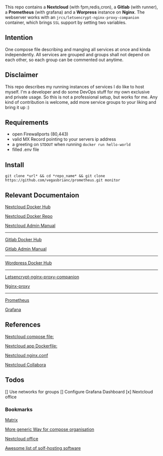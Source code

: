 This repo contains a **Nextcloud** (with fpm,redis,cron), a **Gitlab** (with runner), a **Prometheus** (with grafana) and a **Worpress** instance on **Nginx**.
The webserver works with an `jrcs/letsencrypt-nginx-proxy-companion` container, which brings `SSL` support by setting two variables.

## Intention

One compose file describing and manging all services at once and kinda independently.
All services are grouped and groups shall not depend on each other, so each group can be commented out anytime.

## Disclaimer

This repo describes my running instances of services I do like to host myself. I'm a developer and do some DevOps stuff for my own exclusive and private usage. So this is not a professional setup, but works for me.
Any kind of contribution is welcome, add more service groups to your liking and bring it up :)

## Requirements

* open Firewallports (80,443)
* valid MX Record pointing to your servers ip address
* a greeting on `STDOUT` when running `docker run hello-world`
* filled .env file

## Install

`git clone *url* && cd *repo_name* && git clone https://github.com/vegasbrianc/prometheus.git monitor`

## Relevant Documentaion

[Nextcloud Docker Hub](https://hub.docker.com/_/nextcloud)

[Nextcloud Docker Repo](https://github.com/nextcloud/docker)

[Nextcloud Admin Manual](https://docs.nextcloud.com/server/16/admin_manual/contents.html)

---

[Gitlab Docker Hub](https://hub.docker.com/_/gitlab-community-edition)

[Gitlab Admin Manual](https://docs.gitlab.com/ee/administration)

---

[Wordpress Docker Hub](https://hub.docker.com/_/wordpress)

---

[Letsencrypt-nginx-proxy-companion](https://github.com/JrCs/docker-letsencrypt-nginx-proxy-companion/)

[Nginx-proxy](https://github.com/jwilder/nginx-proxy)

---

[Prometheus](https://github.com/vegasbrianc/prometheus)

[Grafana](https://grafana.com/docs/)


## References

[Nextcloud compose file:](https://github.com/nextcloud/docker/blob/master/.examples/docker-compose/with-nginx-proxy/mariadb-cron-redis/fpm/docker-compose.yml)

[Nextcloud app Dockerfile:](https://github.com/nextcloud/docker/blob/master/.examples/dockerfiles/full/fpm/Dockerfile)

[Nextcloud nginx.conf](https://github.com/nextcloud/docker/blob/master/.examples/docker-compose/with-nginx-proxy-self-signed-ssl/mariadb/fpm/web/nginx.conf)

[Nextcloud Collabora](https://help.nextcloud.com/t/collabora-configuration-with-docker-compose/3970/5)

## Todos

[] Use networks for groups
[] Configure Grafana Dashboard
[x] Nextcloud office

### Bookmarks
[Matrix](https://hub.docker.com/r/matrixdotorg/synapse)

[More generic Way for compose organisation](https://github.com/evertramos/docker-compose-letsencrypt-nginx-proxy-companion)

[Nextcloud office](https://github.com/smehrbrodt/nextcloud-libreoffice-online)

[Awesome list of solf-hosting software](https://github.com/Kickball/awesome-selfhosted)

